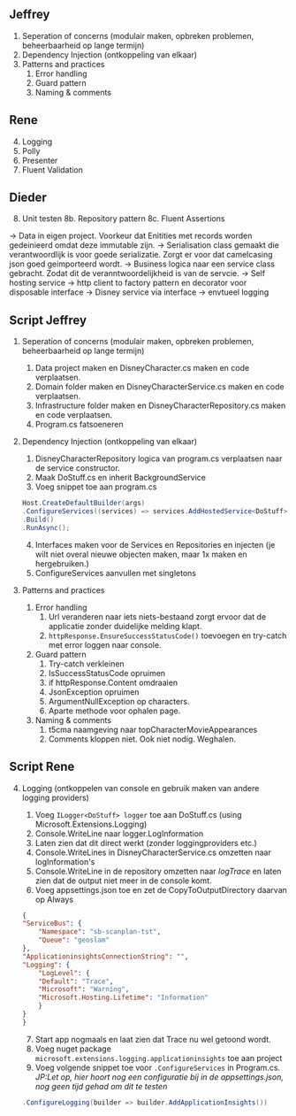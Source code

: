 ﻿Jeffrey
--------------

1. Seperation of concerns (modulair maken, opbreken problemen, beheerbaarheid op lange termijn)
2. Dependency Injection (ontkoppeling van elkaar)
3. Patterns and practices
    1. Error handling
    2. Guard pattern
    3. Naming & comments

Rene
--------------

4. Logging
5. Polly
6. Presenter
7. Fluent Validation

Dieder
--------------

8. Unit testen
8b. Repository pattern
8c. Fluent Assertions

-> Data in eigen project. Voorkeur dat Enitities met records worden gedeinieerd omdat deze immutable zijn.
-> Serialisation class gemaakt die verantwoordlijk is voor goede serializatie. Zorgt er voor dat camelcasing json goed geimporteerd wordt.
-> Business logica naar een service class gebracht. Zodat dit de veranntwoordelijkheid is van de servcie.
-> Self hosting service
-> http client to factory pattern en decorator voor disposable interface
-> Disney service via interface
-> envtueel logging

## Script Jeffrey

1. Seperation of concerns (modulair maken, opbreken problemen, beheerbaarheid op lange termijn)
    1. Data project maken en DisneyCharacter.cs maken en code verplaatsen.
    2. Domain folder maken en DisneyCharacterService.cs maken en code verplaatsen.
    3. Infrastructure folder maken en DisneyCharacterRepository.cs maken en code verplaatsen.
    4. Program.cs fatsoeneren
2. Dependency Injection (ontkoppeling van elkaar)
    1. DisneyCharacterRepository logica van program.cs verplaatsen naar de service constructor.
    2. Maak DoStuff.cs en inherit BackgroundService
    3. Voeg snippet toe aan program.cs

    ```c#
    Host.CreateDefaultBuilder(args)
    .ConfigureServices((services) => services.AddHostedService<DoStuff>())
    .Build()
    .RunAsync();
    ```

    4. Interfaces maken voor de Services en Repositories en injecten (je wilt niet overal nieuwe objecten maken, maar 1x maken en hergebruiken.)
    5. ConfigureServices aanvullen met singletons
3. Patterns and practices
    1. Error handling
        1. Url veranderen naar iets niets-bestaand zorgt ervoor dat de applicatie zonder duidelijke melding klapt.
        2. `httpResponse.EnsureSuccessStatusCode()` toevoegen en try-catch met error loggen naar console.
    2. Guard pattern
        1. Try-catch verkleinen
        2. IsSuccessStatusCode opruimen
        3. if httpResponse.Content omdraaien
        4. JsonException opruimen
        5. ArgumentNullException op characters.
        6. Aparte methode voor ophalen page.
    3. Naming & comments
        1. t5cma naamgeving naar topCharacterMovieAppearances
        2. Comments kloppen niet. Ook niet nodig. Weghalen.

## Script Rene

4. Logging (ontkoppelen van console en gebruik maken van andere logging providers)
    1. Voeg `ILogger<DoStuff> logger` toe aan DoStuff.cs (using Microsoft.Extensions.Logging)
    2. Console.WriteLine naar logger.LogInformation
    3. Laten zien dat dit direct werkt (zonder loggingproviders etc.)
    4. Console.WriteLines in DisneyCharacterService.cs omzetten naar logInformation's
    5. Console.WriteLine in de repository omzetten naar *logTrace* en laten zien dat de output niet meer in de console komt.
    6. Voeg appsettings.json toe en zet de CopyToOutputDirectory daarvan op Always

    ```json
    {
    "ServiceBus": {
        "Namespace": "sb-scanplan-tst",
        "Queue": "geoslam"
    },
    "ApplicationinsightsConnectionString": "",
    "Logging": {
        "LogLevel": {
        "Default": "Trace",
        "Microsoft": "Warning",
        "Microsoft.Hosting.Lifetime": "Information"
        }
    }
    }
    ```

    7. Start app nogmaals en laat zien dat Trace nu wel getoond wordt.
    8. Voeg nuget package `microsoft.extensions.logging.applicationinsights` toe aan project
    9. Voeg volgende snippet toe voor `.ConfigureServices` in Program.cs.
    _JP:Let op, hier hoort nog een configuratie bij in de appsettings.json, nog geen tijd gehad om dit te testen_

    ```c#
    .ConfigureLogging(builder => builder.AddApplicationInsights())
    ```
